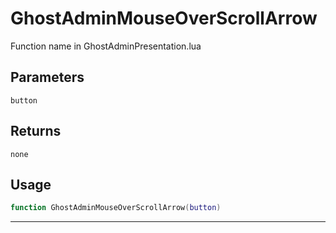 # GhostAdminMouseOverScrollArrow
Function name in GhostAdminPresentation.lua
## Parameters
`button`
## Returns
`none`
## Usage
```lua
function GhostAdminMouseOverScrollArrow(button)
```
---
